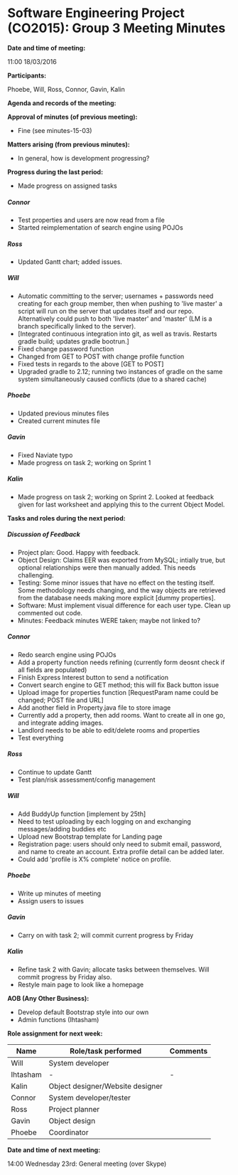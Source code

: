 # Software Engineering Project (CO2015):  Group 3 Meeting Minutes

**Date and time of meeting:**

11:00 18/03/2016

**Participants:**

Phoebe, Will, Ross, Connor, Gavin, Kalin

**Agenda and records of the meeting:**

**Approval of minutes (of previous meeting):**

- Fine (see minutes-15-03)
	
**Matters arising (from previous minutes):**

* In general, how is development progressing?

**Progress during the last period:**

* Made progress on assigned tasks

##### Connor
- Test properties and users are now read from a file
- Started reimplementation of search engine using POJOs

##### Ross
- Updated Gantt chart; added issues.
  
##### Will
- Automatic committing to the server; usernames + passwords need creating for each group member, then when pushing to 'live master' a script will run on the server that updates itself and our repo. Alternatively could push to both 'live master' and 'master' (LM is a branch specifically linked to the server).
- [Integrated continuous integration into git, as well as travis. Restarts gradle build; updates gradle bootrun.]
- Fixed change password function
- Changed from GET to POST with change profile function
- Fixed tests in regards to the above [GET to POST]
- Upgraded gradle to 2.12; running two instances of gradle on the same system simultaneously caused conflicts (due to a shared cache)

##### Phoebe
- Updated previous minutes files
- Created current minutes file

##### Gavin
- Fixed Naviate typo
- Made progress on task 2; working on Sprint 1

##### Kalin
- Made progress on task 2; working on Sprint 2. Looked at feedback given for last worksheet and applying this to the current Object Model.

**Tasks and roles during the next period:**

##### Discussion of Feedback
* Project plan: Good. Happy with feedback.
* Object Design: Claims EER was exported from MySQL; intially true, but optional relationships were then manually added. This needs challenging.
* Testing: Some minor issues that have no effect on the testing itself. Some methodology needs changing, and the way objects are retrieved from the database needs making more explicit [dummy properties].
* Software: Must implement visual difference for each user type. Clean up commented out code.
* Minutes: Feedback minutes WERE taken; maybe not linked to?

##### Connor
* Redo search engine using POJOs
* Add a property function needs refining (currently form deosnt check if all fields are populated)
* Finish Express Interest button to send a notification
* Convert search engine to GET method; this will fix Back button issue
* Upload image for properties function [RequestParam name could be changed; POST file and URL]
* Add another field in Property.java file to store image
* Currently add a property, then add rooms. Want to create all in one go, and integrate adding images.
* Landlord needs to be able to edit/delete rooms and properties
* Test everything

##### Ross
* Continue to update Gantt
* Test plan/risk assessment/config management

##### Will
* Add BuddyUp function [implement by 25th]
* Need to test uploading by each logging on and exchanging messages/adding buddies etc
* Upload new Bootstrap template for Landing page
* Registration page: users should only need to submit email, password, and name to create an account. Extra profile detail can be added later.
* Could add 'profile is X% complete' notice on profile.

##### Phoebe
* Write up minutes of meeting
* Assign users to issues

##### Gavin
* Carry on with task 2; will commit current progress by Friday

##### Kalin
* Refine task 2 with Gavin; allocate tasks between themselves. Will commit progress by Friday also.
* Restyle main page to look like a homepage

**AOB (Any Other Business):**
* Develop default Bootstrap style into our own
* Admin functions (Ihtasham)

**Role assignment for next week:**


|   Name   |     Role/task performed     |  Comments |
|----------|-----------------------------|-----------|
| Will     |System developer||
| Ihtasham |-|-|
| Kalin    |Object designer/Website designer||
| Connor   |System developer/tester||
| Ross     |Project planner||
| Gavin    |Object design||
| Phoebe   |Coordinator||
	
	
**Date and time of next meeting:**

14:00 Wednesday 23rd: General meeting (over Skype)
